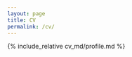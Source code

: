 ```yaml
---
layout: page
title: CV
permalink: /cv/
---
```


{% include_relative cv_md/profile.md %}
<!--{% include_relative cv_md/interest.md %}
!{% include_relative cv_md/skill.md %}
!{% include_relative cv_md/education.md %}
!{% include_relative cv_md/experience.md %}
!{% include_relative cv_md/publication.md %}
{% include_relative cv_md/award.md %}
{% include_relative cv_md/teaching.md %}
 -->
